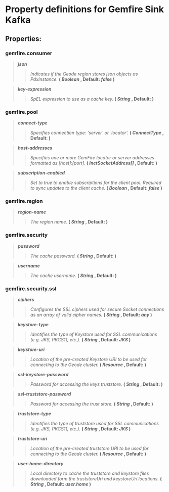 # Property definitions for **Gemfire Sink Kafka**
## Properties:

### gemfire.consumer

> **_json_** 
 >> _Indicates if the Geode region stores json objects as PdxInstance._ **( _Boolean_ , Default: _false_ )** 
 

> **_key-expression_** 
 >> _SpEL expression to use as a cache key._ **( _String_ , Default: _<none>_ )** 
 


### gemfire.pool

> **_connect-type_** 
 >> _Specifies connection type: 'server' or 'locator'._ **( _ConnectType_ , Default: _<none>_ )** 
 

> **_host-addresses_** 
 >> _Specifies one or more GemFire locator or server addresses formatted as [host]:[port]._ **( _InetSocketAddress[]_ , Default: _<none>_ )** 
 

> **_subscription-enabled_** 
 >> _Set to true to enable subscriptions for the client pool. Required to sync updates to the client cache._ **( _Boolean_ , Default: _false_ )** 
 


### gemfire.region

> **_region-name_** 
 >> _The region name._ **( _String_ , Default: _<none>_ )** 
 


### gemfire.security

> **_password_** 
 >> _The cache password._ **( _String_ , Default: _<none>_ )** 
 

> **_username_** 
 >> _The cache username._ **( _String_ , Default: _<none>_ )** 
 


### gemfire.security.ssl

> **_ciphers_** 
 >> _Configures the SSL ciphers used for secure Socket connections as an array of valid cipher names._ **( _String_ , Default: _any_ )** 
 

> **_keystore-type_** 
 >> _Identifies the type of Keystore used for SSL communications (e.g. JKS, PKCS11, etc.)._ **( _String_ , Default: _JKS_ )** 
 

> **_keystore-uri_** 
 >> _Location of the pre-created Keystore URI to be used for connecting to the Geode cluster._ **( _Resource_ , Default: _<none>_ )** 
 

> **_ssl-keystore-password_** 
 >> _Password for accessing the keys truststore._ **( _String_ , Default: _<none>_ )** 
 

> **_ssl-truststore-password_** 
 >> _Password for accessing the trust store._ **( _String_ , Default: _<none>_ )** 
 

> **_truststore-type_** 
 >> _Identifies the type of truststore used for SSL communications (e.g. JKS, PKCS11, etc.)._ **( _String_ , Default: _JKS_ )** 
 

> **_truststore-uri_** 
 >> _Location of the pre-created truststore URI to be used for connecting to the Geode cluster._ **( _Resource_ , Default: _<none>_ )** 
 

> **_user-home-directory_** 
 >> _Local directory to cache the truststore and keystore files downloaded form the truststoreUri and keystoreUri locations._ **( _String_ , Default: _user.home_ )** 
 

